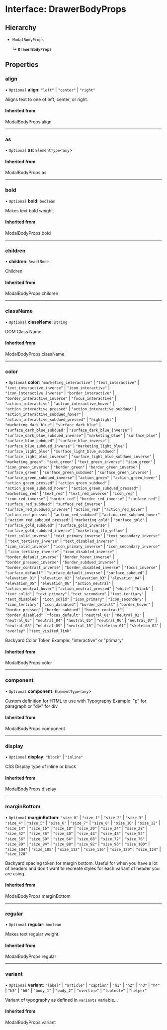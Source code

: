 # Interface: DrawerBodyProps

## Hierarchy

- `ModalBodyProps`

  ↳ **`DrawerBodyProps`**

## Properties

### align

• `Optional` **align**: ``"left"`` \| ``"center"`` \| ``"right"``

Aligns text to one of left, center, or right.

#### Inherited from

ModalBodyProps.align

___

### as

• `Optional` **as**: `ElementType`<`any`\>

#### Inherited from

ModalBodyProps.as

___

### bold

• `Optional` **bold**: `boolean`

Makes text bold weight.

#### Inherited from

ModalBodyProps.bold

___

### children

• **children**: `ReactNode`

Children

#### Inherited from

ModalBodyProps.children

___

### className

• `Optional` **className**: `string`

DOM Class Name

#### Inherited from

ModalBodyProps.className

___

### color

• `Optional` **color**: ``"marketing_interactive"`` \| ``"text_interactive"`` \| ``"text_interactive_inverse"`` \| ``"icon_interactive"`` \| ``"icon_interactive_inverse"`` \| ``"border_interactive"`` \| ``"border_interactive_inverse"`` \| ``"focus_interactive"`` \| ``"action_interactive"`` \| ``"action_interactive_hover"`` \| ``"action_interactive_pressed"`` \| ``"action_interactive_subdued"`` \| ``"action_interactive_subdued_hover"`` \| ``"action_interactive_subdued_pressed"`` \| ``"highlight"`` \| ``"marketing_dark_blue"`` \| ``"surface_dark_blue"`` \| ``"surface_dark_blue_subdued"`` \| ``"surface_dark_blue_inverse"`` \| ``"surface_dark_blue_subdued_inverse"`` \| ``"marketing_blue"`` \| ``"surface_blue"`` \| ``"surface_blue_subdued"`` \| ``"surface_blue_inverse"`` \| ``"surface_blue_subdued_inverse"`` \| ``"marketing_light_blue"`` \| ``"surface_light_blue"`` \| ``"surface_light_blue_subdued"`` \| ``"surface_light_blue_inverse"`` \| ``"surface_light_blue_subdued_inverse"`` \| ``"marketing_green"`` \| ``"text_green"`` \| ``"text_green_inverse"`` \| ``"icon_green"`` \| ``"icon_green_inverse"`` \| ``"border_green"`` \| ``"border_green_inverse"`` \| ``"surface_green"`` \| ``"surface_green_subdued"`` \| ``"surface_green_inverse"`` \| ``"surface_green_subdued_inverse"`` \| ``"action_green"`` \| ``"action_green_hover"`` \| ``"action_green_pressed"`` \| ``"action_green_subdued"`` \| ``"action_green_subdued_hover"`` \| ``"action_green_subdued_pressed"`` \| ``"marketing_red"`` \| ``"text_red"`` \| ``"text_red_inverse"`` \| ``"icon_red"`` \| ``"icon_red_inverse"`` \| ``"border_red"`` \| ``"border_red_inverse"`` \| ``"surface_red"`` \| ``"surface_red_subdued"`` \| ``"surface_red_inverse"`` \| ``"surface_red_subdued_inverse"`` \| ``"action_red"`` \| ``"action_red_hover"`` \| ``"action_red_pressed"`` \| ``"action_red_subdued"`` \| ``"action_red_subdued_hover"`` \| ``"action_red_subdued_pressed"`` \| ``"marketing_gold"`` \| ``"surface_gold"`` \| ``"surface_gold_subdued"`` \| ``"surface_gold_inverse"`` \| ``"surface_gold_subdued_inverse"`` \| ``"marketing_lfp_yellow"`` \| ``"text_solid_inverse"`` \| ``"text_primary_inverse"`` \| ``"text_secondary_inverse"`` \| ``"text_tertiary_inverse"`` \| ``"text_disabled_inverse"`` \| ``"icon_solid_inverse"`` \| ``"icon_primary_inverse"`` \| ``"icon_secondary_inverse"`` \| ``"icon_tertiary_inverse"`` \| ``"icon_disabled_inverse"`` \| ``"border_default_inverse"`` \| ``"border_hover_inverse"`` \| ``"border_pressed_inverse"`` \| ``"border_subdued_inverse"`` \| ``"border_contrast_inverse"`` \| ``"border_disabled_inverse"`` \| ``"focus_inverse"`` \| ``"surface_default"`` \| ``"surface_default_inverse"`` \| ``"surface_subdued"`` \| ``"elevation_01"`` \| ``"elevation_02"`` \| ``"elevation_03"`` \| ``"elevation_04"`` \| ``"elevation_05"`` \| ``"elevation_06"`` \| ``"action_neutral"`` \| ``"action_neutral_hover"`` \| ``"action_neutral_pressed"`` \| ``"white"`` \| ``"black"`` \| ``"text_solid"`` \| ``"text_primary"`` \| ``"text_secondary"`` \| ``"text_tertiary"`` \| ``"text_disabled"`` \| ``"icon_solid"`` \| ``"icon_primary"`` \| ``"icon_secondary"`` \| ``"icon_tertiary"`` \| ``"icon_disabled"`` \| ``"border_default"`` \| ``"border_hover"`` \| ``"border_pressed"`` \| ``"border_subdued"`` \| ``"border_contrast"`` \| ``"border_disabled"`` \| ``"focus_default"`` \| ``"neutral_01"`` \| ``"neutral_02"`` \| ``"neutral_03"`` \| ``"neutral_04"`` \| ``"neutral_05"`` \| ``"neutral_06"`` \| ``"neutral_07"`` \| ``"neutral_08"`` \| ``"neutral_09"`` \| ``"neutral_10"`` \| ``"skeleton_01"`` \| ``"skeleton_02"`` \| ``"overlay"`` \| ``"text_visited_link"``

Backyard Color Token
Example: "interactive" or "primary"

#### Inherited from

ModalBodyProps.color

___

### component

• `Optional` **component**: `ElementType`<`any`\>

Custom definition for HTML to use with Typography
Example: "p" for paragraph or "div" for div

#### Inherited from

ModalBodyProps.component

___

### display

• `Optional` **display**: ``"block"`` \| ``"inline"``

CSS Display type of inline or block

#### Inherited from

ModalBodyProps.display

___

### marginBottom

• `Optional` **marginBottom**: ``"size_0"`` \| ``"size_1"`` \| ``"size_2"`` \| ``"size_3"`` \| ``"size_4"`` \| ``"size_5"`` \| ``"size_6"`` \| ``"size_7"`` \| ``"size_8"`` \| ``"size_10"`` \| ``"size_12"`` \| ``"size_14"`` \| ``"size_16"`` \| ``"size_18"`` \| ``"size_20"`` \| ``"size_24"`` \| ``"size_28"`` \| ``"size_32"`` \| ``"size_36"`` \| ``"size_40"`` \| ``"size_44"`` \| ``"size_48"`` \| ``"size_52"`` \| ``"size_56"`` \| ``"size_60"`` \| ``"size_64"`` \| ``"size_68"`` \| ``"size_72"`` \| ``"size_76"`` \| ``"size_80"`` \| ``"size_84"`` \| ``"size_88"`` \| ``"size_92"`` \| ``"size_96"`` \| ``"size_100"`` \| ``"size_104"`` \| ``"size_108"`` \| ``"size_112"`` \| ``"size_116"`` \| ``"size_120"`` \| ``"size_124"`` \| ``"size_128"``

Backyard spacing token for margin bottom.
Useful for when you have a lot of headers and don't want to
recreate styles for each variant of header you are using.

#### Inherited from

ModalBodyProps.marginBottom

___

### regular

• `Optional` **regular**: `boolean`

Makes text regular weight.

#### Inherited from

ModalBodyProps.regular

___

### variant

• `Optional` **variant**: ``"label"`` \| ``"article"`` \| ``"caption"`` \| ``"h1"`` \| ``"h2"`` \| ``"h3"`` \| ``"h4"`` \| ``"h5"`` \| ``"h6"`` \| ``"body_1"`` \| ``"body_2"`` \| ``"overline"`` \| ``"footnote"`` \| ``"helper"``

Variant of typography as defined in `variants` variable...

#### Inherited from

ModalBodyProps.variant
